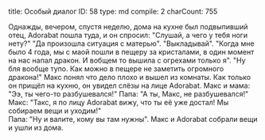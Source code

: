 title:          Особый диалог
ID:             58
type:           md
compile:        2
charCount:      755


Однажды, вечером, спустя неделю, дома на кухне был подвыпивший отец, Adorabat пошла туда, и он спросил:
"Слушай, а чего у тебя ноги нету?"
"Да произошла ситуация с матерью".
"Выкладывай".
"Когда мне было 4 года, мы с маой пошли в пещеру за кристалами, в один момент на нас напал дракон. И вобщем то вышила с огрехами только я".
"Ну бля вообще тупо. Как можно в пещере не заметить огромного дракона!"
Макс понял что дело плохо и вышел из комнаты. Как только он прищёл на кухню, он увидел слёзы на лице Adorabat.
Макс и мама: "Ээ, ты чего-то разбушевался!"
Папа: "А ты, Макс, не разбушевался!"
Макс: "Такс, я по лицу Adorabat вижу, что ты её уже достал! Мы собираем вещи и уходим!"  
Папа: "Ну и валите, кому вы там нужны".
Макс и Adorabat собрали вещи и ушли из дома.